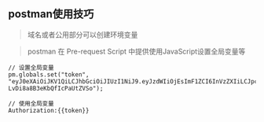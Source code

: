 ## postman使用技巧

> 域名或者公用部分可以创建环境变量

> postman 在 Pre-request Script 中提供使用JavaScript设置全局变量等

```
// 设置全局变量
pm.globals.set("token", "eyJ0eXAiOiJKV1QiLCJhbGciOiJIUzI1NiJ9.eyJzdWIiOjEsImF1ZCI6InVzZXIiLCJpc3MiOiJodHRwOi8vMTI3LjAuMC4xOjgzMzMvYXBpL2FjY291bnRzL2JpbmRfdXNlciIsImlhdCI6MTUwNDc3ODg1MiwiZXhwIjoxNTY1MjU4ODUyLCJuYmYiOjE1MDQ3Nzg4NTIsImp0aSI6IkFXV3hvc0plTGduRUQ0cGcifQ.EKr6KVckTXHtVN2Txy-LvDi8a8B3eKbQfIcPaUtZVSo");

// 使用全局变量
Authorization:{{token}}
```
